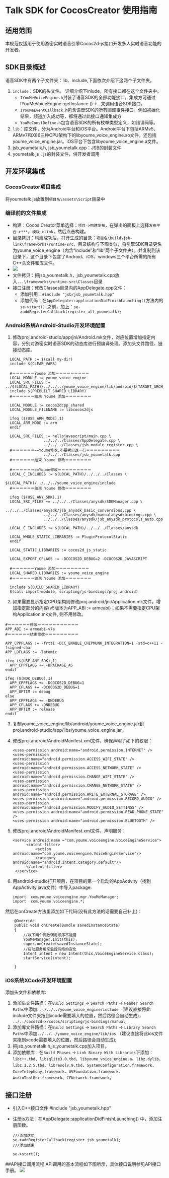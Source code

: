 # Talk SDK for CocosCreator 使用指南

## 适用范围

本规范仅适用于使用游密实时语音引擎Cocos2d-js接口开发多人实时语音功能的开发者。

## SDK目录概述

语音SDK中有两个子文件夹：lib、include,下面依次介绍下这两个子文件夹。

1. `include`：SDK的头文件。
详细介绍下inlude，所有接口都在这个文件夹中。
    * `IYouMeVoiceEngine.h`封装了语音SDK的全部功能接口，集成方可通过IYouMeVoiceEngine::getInstance ()->…来调用语音SDK接口。
    * `IYouMeEventCallback.h`包含语音SDK的所有回调事件接口，例如初始化结果，频道加入成功等，都将通过此接口通知集成方
    * `YouMeConstDefine.h`包含语音SDK的所有枚举类型定义，如错误码等。
2. `lib`：库文件，分为Android平台和iOS平台。Android平台下包括ARMv5、ARMv7和X86三种CPU架构下的libyoume_voice_engine.so文件，还包括youme_voice_engine.jar。iOS平台下包含libyoume_voice_engine.a文件。
3. jsb_youmetalk.h, jsb_youmetalk.cpp：JSB的封装文件
4. youmetalk.js：js的封装文件，供开发者调用

## 开发环境集成
### CocosCreator项目集成

将youmetalk.js放置到`项目名\assets\Script`目录中

### 编译前的文件集成
* 构建：Cocos Creator菜单选择：`项目->构建发布`，在弹出的面板上选择`发布平台->***`，`模板->link`，然后点击构建。
* 目录拷贝：构建成功后，打开生成的目录：`项目名\build\jsb-link\frameworks\runtime-src`，目录结构与下图类似，将引擎SDK目录更名为youme_voice_engine（内含“include”和“lib”两个子文件夹），并复制到该目录下，这个目录下包含了Android、iOS、windows三个平台所需的所有C++头文件和库文件。
* ![](https://www.youme.im/doc/images/talk_cocos_project_directory.png)
* 文件拷贝：把jsb_youmetalk.h，jsb_youmetalk.cpp放入`...\frameworks\runtime-src\Classes`目录
* 接口注册：修改Classes目录内的AppDelegate.cpp文件：
	* 添加引用：`#include "jsb/jsb_youmetalk.hpp"`
	* 添加代码：在`AppDelegate::applicationDidFinishLaunching()`方法内的`se->start();`之前，加上：`se->addRegisterCallback(register_all_youmetalk);`

### Android系统Android-Studio开发环境配置

1. 修改proj.android-studio/app/jni/Android.mk文件，对应位置增加指定内容，分别对游密实时语音SDK的动态库进行预编译处理、添加头文件路径、链接动态库。

  ``` Shell
    LOCAL_PATH := $(call my-dir)
    include $(CLEAR_VARS)

    #＝＝＝＝＝＝Youme 添加＝＝＝＝＝＝＝＝＝
    LOCAL_MODULE := youme_voice_engine
    LOCAL_SRC_FILES := ../$(LOCAL_PATH)/../../../youme_voice_engine/lib/android/$(TARGET_ARCH_ABI)/libyoume_voice_engine.so
    include $(PREBUILT_SHARED_LIBRARY)
    #＝＝＝＝＝＝结束 Youme 添加＝＝＝＝＝＝＝

    LOCAL_MODULE := cocos2dcpp_shared
    LOCAL_MODULE_FILENAME := libcocos2djs

	ifeq ($(USE_ARM_MODE),1)
	LOCAL_ARM_MODE := arm
	endif

    LOCAL_SRC_FILES := hellojavascript/main.cpp \
				   ../../../Classes/AppDelegate.cpp \
				   ../../../Classes/jsb_module_register.cpp \
    #＝＝＝＝＝＝==Youme修改,不要拷贝这一行＝＝＝＝＝＝＝＝＝
                   ../../../Classes/jsb_youmetalk.cpp
    #＝＝＝＝＝＝结束 Youme 修改＝＝＝＝＝＝＝

    #＝＝＝＝＝＝==Youme修改＝＝＝＝＝＝＝＝＝
    LOCAL_C_INCLUDES := $(LOCAL_PATH)/../../../Classes \
                        $(LOCAL_PATH)/../../../youme_voice_engine/include
    #＝＝＝＝＝＝结束 Youme 修改＝＝＝＝＝＝＝

	ifeq ($(USE_ANY_SDK),1)
	LOCAL_SRC_FILES += ../../../Classes/anysdk/SDKManager.cpp \
				   ../../../Classes/anysdk/jsb_anysdk_basic_conversions.cpp \
				   ../../../Classes/anysdk/manualanysdkbindings.cpp \
				   ../../../Classes/anysdk/jsb_anysdk_protocols_auto.cpp

	LOCAL_C_INCLUDES += $(LOCAL_PATH)/../../../Classes/anysdk

	LOCAL_WHOLE_STATIC_LIBRARIES := PluginProtocolStatic
	endif

    LOCAL_STATIC_LIBRARIES := cocos2d_js_static

	LOCAL_EXPORT_CFLAGS := -DCOCOS2D_DEBUG=2 -DCOCOS2D_JAVASCRIPT

    #＝＝＝＝＝＝Youme 添加＝＝＝＝＝＝＝＝＝
    LOCAL_SHARED_LIBRARIES := youme_voice_engine
    #＝＝＝＝＝＝结束 Youme 添加＝＝＝＝＝＝＝

    include $(BUILD_SHARED_LIBRARY)
	$(call import-module, scripting/js-bindings/proj.android)

  ```

2. 如果需要显示指定CPU架构则修改proj.android/jni/Application.mk文件，增加指定部分的内容(v5版本为APP_ABI := armeabi)；如果不需要指定CPU架构Application.mk文件, 则不用修改。

  ``` Shell
  #＝＝＝＝＝＝修改＝＝＝＝＝＝＝＝＝＝＝
  APP_ABI := armeabi-v7a
  #＝＝＝＝＝＝结束修改＝＝＝＝＝＝＝＝＝

  APP_CPPFLAGS := -frtti -DCC_ENABLE_CHIPMUNK_INTEGRATION=1 -std=c++11 -fsigned-char
  APP_LDFLAGS := -latomic

  ifeq ($(USE_ANY_SDK),1)
    APP_CPPFLAGS += -DPACKAGE_AS
  endif

  ifeq ($(NDK_DEBUG),1)
  	APP_CPPFLAGS += -DCOCOS2D_DEBUG=1
  	APP_CFLAGS += -DCOCOS2D_DEBUG=1
  	APP_OPTIM := debug
  else
  	APP_CPPFLAGS += -DNDEBUG
  	APP_CFLAGS += -DNDEBUG
  	APP_OPTIM := release
  endif

  ```

3. 复制youme_voice_engine/lib/android/youme_voice_engine.jar到proj.android-studio/app/libs/youme_voice_engine.jar。

4. 修改proj.android/AndroidManifest.xml文件，确保声明了如下的权限：

    ```
    <uses-permission android:name="android.permission.INTERNET" />
    <uses-permission android:name="android.permission.ACCESS_WIFI_STATE" />
    <uses-permission android:name="android.permission.ACCESS_NETWORK_STATE" />
    <uses-permission android:name="android.permission.CHANGE_WIFI_STATE" />
    <uses-permission android:name="android.permission.CHANGE_NETWORK_STATE" />
    <uses-permission android:name="android.permission.WRITE_EXTERNAL_STORAGE" />
    <uses-permission android:name="android.permission.RECORD_AUDIO" />
    <uses-permission android:name="android.permission.MODIFY_AUDIO_SETTINGS" />
    <uses-permission android:name="android.permission.READ_PHONE_STATE" />
    <uses-permission android:name="android.permission.BLUETOOTH" />
    ```

5. 修改proj.android/AndroidManifest.xml文件，声明服务：

    ```
    <service android:name ="com.youme.voiceengine.VoiceEngineService">
          <intent-filter>
              <action android:name="com.youme.voiceengine.VoiceEngineService"/>
              <category android:name="android.intent.category.default"/>
          </intent-filter>
     </service>
    ```

6. 用android-studio打开项目，在项目的第一个启动的AppActivity（找到AppActivity.java文件）中导入package:

    ```
    import  com.youme.voiceengine.mgr.YouMeManager;
    import  com.youme.voiceengine.*;
    ```
然后在onCreate方法里添加如下代码(没有此方法的话需要自己补上)：

```
    @Override
    public void onCreate(Bundle savedInstanceState)
    {
        //以下两个函数调用顺序不能错
        YouMeManager.Init(this);
        super.onCreate(savedInstanceState);
        //启动服务用来监控网络的变化
        Intent intent = new Intent(this,VoiceEngineService.class);
        startService(intent);

    }
```

### iOS系统XCode开发环境配置

添加头文件和依赖库:
1. 添加头文件路径：在`Build Settings` -> `Search Paths` -> `Header Search Paths`中添加:
    `../../../youme_voice_engine/include`  （建议直接将此include文件夹拖到xcode需要填入的位置，然后路径会自动生成)，
    `../../cocos2d-x/cocos/scripting/js-bindings/manual`;
2. 添加库文件路径：在`Build Settings` -> `Search Paths` -> `Library Search Paths`中添加`../../../youme_voice_engine/lib/ios` （建议直接将此ios文件夹拖到xcode需要填入的位置，然后路径会自动生成);
3. 把jsb_youmetalk.h,js_youmetalk.cpp加入项目。
4. 添加依赖库：在`Build Phases`  -> `Link Binary With Libraries`下添加：`libc++.tbd`、`libsqlite3.0.tbd`、`libyoume_voice_engine.a`、`libz.dylib`、`libz.1.2.5.tbd`、`libresolv.9.tbd`、`SystemConfiguration.framework`、`CoreTelephony.framework`、`AVFoundation.framework`、`AudioToolBox.framework`、`CFNetwork.framework`。

## 接口注册
* 引入C++接口文件 #include "jsb_youmetalk.hpp"
* 注册js方法：在AppDelegate::applicationDidFinishLaunching() 中，添加注册函数。

    ```
    ///添加这句
    se->addRegisterCallback(register_jsb_youmetalk);
    ///添加结束

    se->start();

    ```


##API接口调用流程
API调用的基本流程如下图所示，具体接口说明参见API接口手册。
![](https://www.youme.im/doc/images/talk_shixutu.png)




